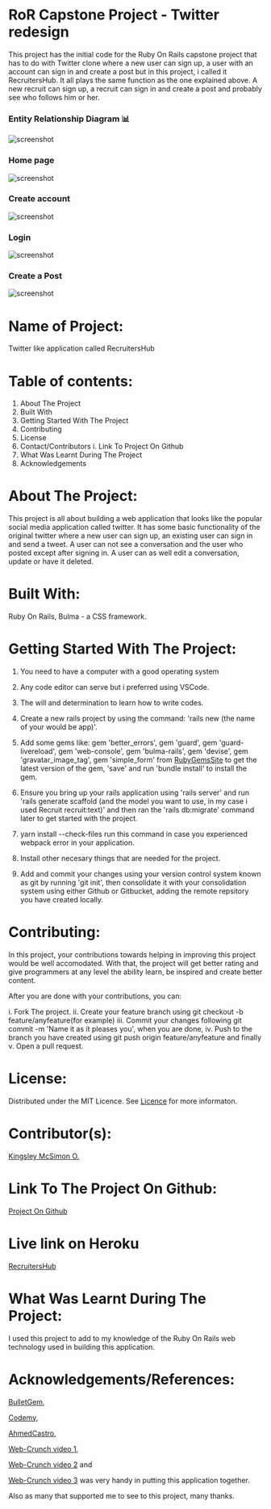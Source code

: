 
# RoR Capstone Project - Twitter redesign 

This project has the initial code for the Ruby On Rails capstone project that has to do with Twitter clone where a new user can sign up, a user with an account can sign in and create a post but in this project, i called it RecruitersHub. It all plays the same function as the one explained above. A new recruit can sign up, a recruit can sign in and create a post and probably see who follows him or her.

### Entity Relationship Diagram 📊
![screenshot](docs/ERD-Twitter-Redesign.png)

### Home page
![screenshot](docs/HomePage.png)

### Create account 
![screenshot](docs/NewSignUp.png)

### Login
![screenshot](docs/NewLogin.png)

### Create a Post
![screenshot](docs/PostCreatedSuccessfully.png)

# Name of Project:

Twitter like application called RecruitersHub

# Table of contents:

1. About The Project
2. Built With
3. Getting Started With The Project
4. Contributing
5. License
6. Contact/Contributors
   i. Link To Project On Github
7. What Was Learnt During The Project
8. Acknowledgements

# About The Project:

This project is all about building a web application that looks like the popular social media application called twitter. It has some basic functionality of the original twitter where a new user can sign up, an existing user can sign in and send a tweet. A user can not see a conversation and the user who posted except after signing in. A user can as well edit a conversation, update or have it deleted.

# Built With:

Ruby On Rails, Bulma - a CSS framework.

# Getting Started With The Project:

1. You need to have a computer with a good operating system

2. Any code editor can serve but i preferred using VSCode.

3. The will and determination to learn how to write codes.

4. Create a new rails project by using the command: 'rails new (the name of your would be app)'.

5. Add some gems like: gem 'better_errors', gem 'guard', gem 'guard-livereload', gem 'web-console', gem 'bulma-rails', gem 'devise', gem 'gravatar_image_tag', gem 'simple_form' from [RubyGemsSite](https://rubygems.org) to get the latest version of the gem, 'save' and run 'bundle install' to install the gem.

6. Ensure you bring up your rails application using 'rails server' and run 'rails generate scaffold (and the model you want to use, in my case i used Recruit recruit:text)' and then ran the 'rails db:migrate' command later to get started with the project.

7. yarn install --check-files  run this command in case you experienced webpack error in your application. 

8. Install other necesary things that are needed for the project.

9. Add and commit your changes using your version control system known as git by running 'git init', then consolidate it with your consolidation system using either Github or Gitbucket, adding the remote repsitory you have created locally.

# Contributing:

In this project, your contributions towards helping in improving this project would be well accomodated. With that, the project will get better rating and give programmers at any level the ability learn, be inspired and create better content.

After you are done with your contributions, you can:

i. Fork The project.
ii. Create your feature branch using git checkout -b feature/anyfeature(for example)
iii. Commit your changes following git commit -m 'Name it as it pleases you', when you are done,
iv. Push to the branch you have created using git push origin feature/anyfeature and finally
v. Open a pull request.

# License:

Distributed under the MIT Licence. See [Licence](https://opensource.org/licenses/MIT) for more informaton.

# Contributor(s):

[Kingsley McSimon O.](https://github.com/KingsleyMcSimon)

# Link To The Project On Github:

[Project On Github](https://github.com/KingsleyMcSimon/RecruitersHub)

# Live link on Heroku

[RecruitersHub](https://recruitershub.herokuapp.com/)

# What Was Learnt During The Project:

I used this project to add to my knowledge of the Ruby On Rails web technology used in building this application.

# Acknowledgements/References:

[BulletGem](https://www.123ish.com/en/entries/2235-optimize-your-rails-code-with-bullet-gem-and-speed-up-your-site-),

[Codemy](https://www.youtube.com/watch?v=kxNneOy8ewU),

[AhmedCastro](https://www.youtube.com/watch?v=KdDa4cXKckI),

[Web-Crunch video 1](https://www.youtube.com/watch?v=5gUysPm64a4),

[Web-Crunch video 2](https://www.youtube.com/watch?v=ZxkbFOe3lRY) and

[Web-Crunch video 3](https://www.youtube.com/watch?v=V4h7-hR_WME) was very handy in putting this application together.

Also as many that supported me to see to this project, many thanks.
